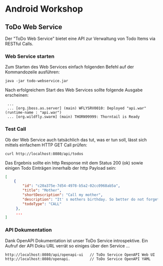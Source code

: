 # Android Workshop 

## ToDo Web Service  

Der "ToDo Web Service" bietet eine API zur Verwaltung von Todo Items via RESTful Calls. 

### Web Service starten  

Zum Starten des Web Services einfach folgenden Befehl auf der Kommandozeile ausführen: 

```
java -jar todo-webservice.jar
```

Nach erfolgreichem Start des Web Services sollte folgende Ausgabe erscheinen: 

```
 ... 
 ... [org.jboss.as.server] (main) WFLYSRV0010: Deployed "api.war" (runtime-name : "api.war")
 ... [org.wildfly.swarm] (main) THORN99999: Thorntail is Ready
```

### Test Call 

Ob der Web Service auch tatsächlich das tut, was er tun soll, lässt sich mittels einfachem HTTP GET Call prüfen:

```
curl http://localhost:8080/api/todos
```

Das Ergebnis sollte ein http Response mit dem Status 200 (ok) sowie einigen Todo Einträgen innerhalb der http Payload sein: 

```json
[
    {
        "id": "c20a375e-7d54-4978-b5a2-02cc0968ab5a",
        "title": "Mother",
        "shortDescription": "Call my mother",
        "description": "It' s mothers birthday. So better do not forget to call her!",
        "todoType": "CALL"
     }, 
     ...
]
```

### API Dokumentation 

Dank OpenAPI Dokumentation ist unser ToDo Service introspektive. Ein Aufruf der API Doku URL verrät so einiges über den Service ...

```
http://localhost:8080/api/openapi-ui   // ToDo Service OpenAPI Web UI 
http://localhost:8080/openapi.         // ToDo Service OpenAPI YAML

```

